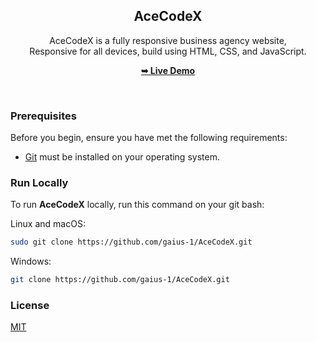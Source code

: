 <div align="center">
  
  <h2 align="center">AceCodeX</h2>

  AceCodeX is a fully responsive business agency website, <br />Responsive for all devices, build using HTML, CSS, and JavaScript.

  <a href="https://gaius-1.github.io/AceCodeX/"><strong>➥ Live Demo</strong></a>

</div>

<br />

### Prerequisites

Before you begin, ensure you have met the following requirements:

* [Git](https://git-scm.com/downloads "Download Git") must be installed on your operating system.

### Run Locally

To run **AceCodeX** locally, run this command on your git bash:

Linux and macOS:

```bash
sudo git clone https://github.com/gaius-1/AceCodeX.git
```

Windows:

```bash
git clone https://github.com/gaius-1/AceCodeX.git
```

### License

[MIT](https://choosealicense.com/licenses/mit/)
